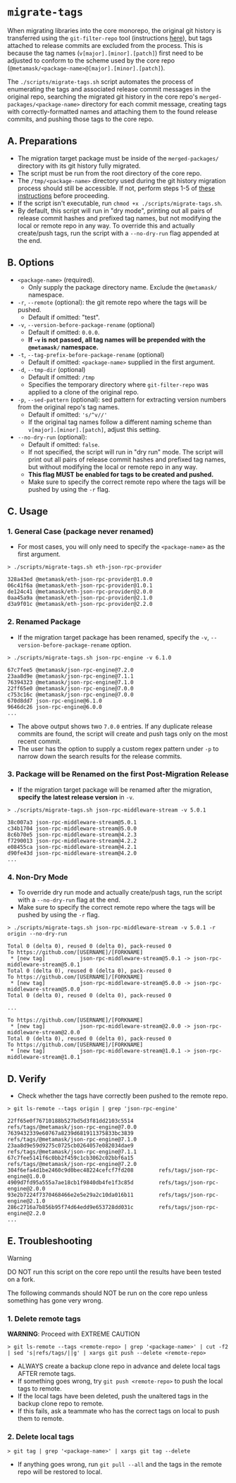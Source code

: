 # `migrate-tags`

When migrating libraries into the core monorepo, the original git history is transferred using the `git-filter-repo` tool (instructions [here](https://github.com/georgewrmarshall/shared-ui-monorepo/issues/1079#issuecomment-1700126302)), but tags attached to release commits are excluded from the process. This is because the tag names (`v[major].[minor].[patch]`) first need to be adjusted to conform to the scheme used by the core repo (`@metamask/<package-name>@[major].[minor].[patch]`).

The `./scripts/migrate-tags.sh` script automates the process of enumerating the tags and associated release commit messages in the original repo, searching the migrated git history in the core repo's `merged-packages/<package-name>` directory for each commit message, creating tags with correctly-formatted names and attaching them to the found release commits, and pushing those tags to the core repo.

## A. Preparations

- The migration target package must be inside of the `merged-packages/` directory with its git history fully migrated.
- The script must be run from the root directory of the core repo.
- The `/tmp/<package-name>` directory used during the git history migration process should still be accessible. If not, perform steps 1-5 of [these instructions](https://github.com/georgewrmarshall/shared-ui-monorepo/issues/1079#issuecomment-1700126302) before proceeding.
- If the script isn't executable, run `chmod +x ./scripts/migrate-tags.sh`.
- By default, this script will run in "dry mode", printing out all pairs of release commit hashes and prefixed tag names, but not modifying the local or remote repo in any way. To override this and actually create/push tags, run the script with a `--no-dry-run` flag appended at the end.

## B. Options

- `<package-name>` (required).
  - Only supply the package directory name. Exclude the `@metamask/` namespace.
- `-r`, `--remote` (optional): the git remote repo where the tags will be pushed.
  - Default if omitted: "test".
- `-v`, `--version-before-package-rename` (optional)
  - Default if omitted: `0.0.0`.
  - **If `-v` is not passed, all tag names will be prepended with the `@metamask/` namespace.**
- `-t`, `--tag-prefix-before-package-rename` (optional)
  - Default if omitted: `<package-name>` supplied in the first argument.
- `-d`, `--tmp-dir` (optional)
  - Default if omitted: `/tmp`
  - Specifies the temporary directory where `git-filter-repo` was applied to a clone of the original repo.
- `-p`, `--sed-pattern` (optional): sed pattern for extracting version numbers from the original repo's tag names.
  - Default if omitted: `'s/^v//'`
  - If the original tag names follow a different naming scheme than `v[major].[minor].[patch]`, adjust this setting.
- `--no-dry-run` (optional):
  - Default if omitted: `false`.
  - If not specified, the script will run in "dry run" mode. The script will print out all pairs of release commit hashes and prefixed tag names, but without modifying the local or remote repo in any way.
  - **This flag MUST be enabled for tags to be created and pushed.**
  - Make sure to specify the correct remote repo where the tags will be pushed by using the `-r` flag.

## C. Usage

### 1. General Case (package never renamed)

- For most cases, you will only need to specify the `<package-name>` as the first argument.

```shell
> ./scripts/migrate-tags.sh eth-json-rpc-provider
```

```output
328a43ed @metamask/eth-json-rpc-provider@1.0.0
06c41f6a @metamask/eth-json-rpc-provider@1.0.1
de124c41 @metamask/eth-json-rpc-provider@2.0.0
0aa45a9a @metamask/eth-json-rpc-provider@2.1.0
d3a9f01c @metamask/eth-json-rpc-provider@2.2.0
```

### 2. Renamed Package

- If the migration target package has been renamed, specify the `-v`, `--version-before-package-rename` option.

```shell
> ./scripts/migrate-tags.sh json-rpc-engine -v 6.1.0
```

```output
67c7fee5 @metamask/json-rpc-engine@7.2.0
23aa8d9e @metamask/json-rpc-engine@7.1.1
76394323 @metamask/json-rpc-engine@7.1.0
22ff65e0 @metamask/json-rpc-engine@7.0.0
c753c16c @metamask/json-rpc-engine@7.0.0
670d8dd7 json-rpc-engine@6.1.0
9646dc26 json-rpc-engine@6.0.0
...
```

- The above output shows two `7.0.0` entries. If any duplicate release commits are found, the script will create and push tags only on the most recent commit.
- The user has the option to supply a custom regex pattern under `-p` to narrow down the search results for the release commits.

### 3. Package will be Renamed on the first Post-Migration Release

- If the migration target package will be renamed after the migration, **specify the latest release version** in `-v`.

```shell
> ./scripts/migrate-tags.sh json-rpc-middleware-stream -v 5.0.1
```

```output
38c007a3 json-rpc-middleware-stream@5.0.1
c34b1704 json-rpc-middleware-stream@5.0.0
8c6b70e5 json-rpc-middleware-stream@4.2.3
f7290013 json-rpc-middleware-stream@4.2.2
e08455ca json-rpc-middleware-stream@4.2.1
d90fe43d json-rpc-middleware-stream@4.2.0
...
```

### 4. Non-Dry Mode

- To override dry run mode and actually create/push tags, run the script with a `--no-dry-run` flag at the end.
- Make sure to specify the correct remote repo where the tags will be pushed by using the `-r` flag.

```shell
> ./scripts/migrate-tags.sh json-rpc-middleware-stream -v 5.0.1 -r origin --no-dry-run
```

```output
Total 0 (delta 0), reused 0 (delta 0), pack-reused 0
To https://github.com/[USERNAME]/[FORKNAME]
 * [new tag]           json-rpc-middleware-stream@5.0.1 -> json-rpc-middleware-stream@5.0.1
Total 0 (delta 0), reused 0 (delta 0), pack-reused 0
To https://github.com/[USERNAME]/[FORKNAME]
 * [new tag]           json-rpc-middleware-stream@5.0.0 -> json-rpc-middleware-stream@5.0.0
Total 0 (delta 0), reused 0 (delta 0), pack-reused 0

...

To https://github.com/[USERNAME]/[FORKNAME]
 * [new tag]           json-rpc-middleware-stream@2.0.0 -> json-rpc-middleware-stream@2.0.0
Total 0 (delta 0), reused 0 (delta 0), pack-reused 0
To https://github.com/[USERNAME]/[FORKNAME]
 * [new tag]           json-rpc-middleware-stream@1.0.1 -> json-rpc-middleware-stream@1.0.1
```

## D. Verify

- Check whether the tags have correctly been pushed to the remote repo.

```shell
> git ls-remote --tags origin | grep 'json-rpc-engine'
```

```output
22ff65e0f76710188b527bd5d3f81dd2103c5514        refs/tags/@metamask/json-rpc-engine@7.0.0
7639432339e60767a8239d681911375833bc3839        refs/tags/@metamask/json-rpc-engine@7.1.0
23aa8d9e59d9275c0725cb0264057e082034dae9        refs/tags/@metamask/json-rpc-engine@7.1.1
67c7fee5141f6c0bb2f459c1cb3062c02bbf6a15        refs/tags/@metamask/json-rpc-engine@7.2.0
304f6efa4d1be2460c9d0bec48224cefcf7fd208        refs/tags/json-rpc-engine@1.0.0
4909d7fd95a555a7ae18cb1f9840db4fe1f3c85d        refs/tags/json-rpc-engine@2.0.0
93e2b7224f7370468466e2e5e29a2c10da016b11        refs/tags/json-rpc-engine@2.1.0
286c2716a7b856b95f74d64edd9e653728dd031c        refs/tags/json-rpc-engine@2.2.0
...
```

## E. Troubleshooting

> [!WARNING]
> DO NOT run this script on the core repo until the results have been tested on a fork.

The following commands should NOT be run on the core repo unless something has gone very wrong.

### 1. Delete remote tags

**WARNING**: Proceed with EXTREME CAUTION

```shell
> git ls-remote --tags <remote-repo> | grep '<package-name>' | cut -f2 | sed 's|refs/tags/||g' | xargs git push --delete <remote-repo>
```

- ALWAYS create a backup clone repo in advance and delete local tags AFTER remote tags.
- If something goes wrong, try `git push <remote-repo>` to push the local tags to remote.
- If the local tags have been deleted, push the unaltered tags in the backup clone repo to remote.
- If this fails, ask a teammate who has the correct tags on local to push them to remote.

### 2. Delete local tags

```shell
> git tag | grep '<package-name>' | xargs git tag --delete
```

- If anything goes wrong, run `git pull --all` and the tags in the remote repo will be restored to local.
